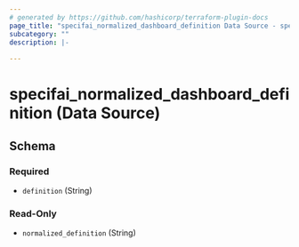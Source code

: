 ```yaml
---
# generated by https://github.com/hashicorp/terraform-plugin-docs
page_title: "specifai_normalized_dashboard_definition Data Source - specifai-terraform-provider-specifai"
subcategory: ""
description: |-
  
---
```


# specifai_normalized_dashboard_definition (Data Source)





<!-- schema generated by tfplugindocs -->
## Schema

### Required

- `definition` (String)

### Read-Only

- `normalized_definition` (String)

